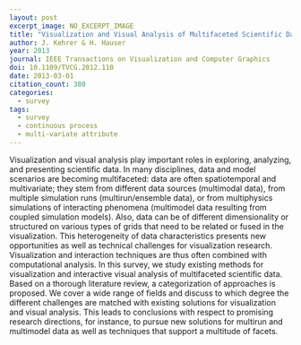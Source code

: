 ```yaml
---
layout: post
excerpt_image: NO_EXCERPT_IMAGE
title: "Visualization and Visual Analysis of Multifaceted Scientific Data: A Survey"
author: J. Kehrer & H. Hauser
year: 2013
journal: IEEE Transactions on Visualization and Computer Graphics
doi: 10.1109/TVCG.2012.110
date: 2013-03-01
citation_count: 380
categories:
  - survey
tags:
  - survey
  - continuous process
  - multi-variate attribute
---
```

Visualization and visual analysis play important roles in exploring, analyzing, and presenting scientific data. In many disciplines, data and model scenarios are becoming multifaceted: data are often spatiotemporal and multivariate; they stem from different data sources (multimodal data), from multiple simulation runs (multirun/ensemble data), or from multiphysics simulations of interacting phenomena (multimodel data resulting from coupled simulation models). Also, data can be of different dimensionality or structured on various types of grids that need to be related or fused in the visualization. This heterogeneity of data characteristics presents new opportunities as well as technical challenges for visualization research. Visualization and interaction techniques are thus often combined with computational analysis. In this survey, we study existing methods for visualization and interactive visual analysis of multifaceted scientific data. Based on a thorough literature review, a categorization of approaches is proposed. We cover a wide range of fields and discuss to which degree the different challenges are matched with existing solutions for visualization and visual analysis. This leads to conclusions with respect to promising research directions, for instance, to pursue new solutions for multirun and multimodel data as well as techniques that support a multitude of facets.
